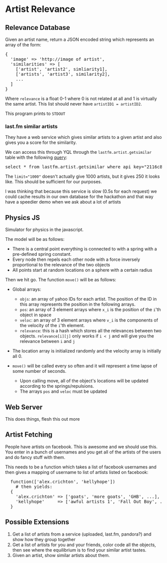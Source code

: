 # Artist Relevance

## Relevance Database

Given an artist name, return a JSON encoded string which represents an array of the form:

<pre>
{
  'image' => 'http://image of artist',
  'similarities' => [
    ['artist', 'artist2', simliarity1],
    ['artists', 'artist3', similarity2],
    ...
  ]
}
</pre>

Where `relevance` is a float 0-1 where 0 is not related at all and 1 is virtually the same artist. This list should never have `artistID1 = artistID2`.

This program prints to `STDOUT`

### last.fm similar artists

They have a web service which gives similar artists to a given artist and also gives you a score for the similarity.

We can access this through YQL through the `lastfm.artist.getsimilar` table with the following [query](http://developer.yahoo.com/yql/console/?q=show%20tables&env=store://datatables.org/alltableswithkeys#h=select%20*%20from%20lastfm.artist.getsimilar%20where%20api_key%3D%222116c8771c6a03bb89c24a0935bea3a4%22%20and%20artist%3D%22Lady%20Gaga%22%20and%20limit%3D%221000%22):

<pre>
select * from lastfm.artist.getsimilar where api_key="2116c8771c6a03bb89c24a0935bea3a4" and artist="Lady Gaga" and limit="1000"
</pre>

The `limit="1000"` doesn't actually give 1000 artists, but it gives 250 it looks like. This should be sufficient for our purposes.

I was thinking that because this service is slow (0.5s for each request) we could cache results in our own database for the hackathon and that way have a speedier demo when we ask about a lot of artists

## Physics JS

Simulator for physics in the javascript.

The model will be as follows:

* There is a central point everything is connected to with a spring with a  pre-defined spring constant.
* Every node then repels each other node with a force inversely proportional to the relevance of the two objects
* All points start at random locations on a sphere with a certain radius

Then we hit go. The function `move()` will be as follows:

* Global arrays:
  * `objs`: an array of yahoo IDs for each artist. The position of the ID in this array represents the position in the following arrays.
  * `pos`: an array of 3 element arrays where `x_i` is the position of the `i`'th object in space
  * `veloc`: an array of 3 element arrays where `v_i` is the components of the velocity of the `i`'th element.
  * `relevance`: this is a hash which stores all the relevances between two objects. `relevance[i][j]` only works if `i < j` and will give you the relevance between `i` and `j`

* The location array is initialized randomly and the velocity array is initially all 0.

* `move()` will be called every so often and it will represent a time lapse of some number of seconds.

  * Upon calling move, all of the object's locations will be updated according to the springs/repulsions.
  * The arrays `pos` and `veloc` must be updated

## Web Server

This does things, flesh this out more

## Artist Fetching

People have artists on facebook. This is awesome and we should use this. You enter in a bunch of usernames and you get all of the artists of the users and do fancy stuff with them.

This needs to be a function which takes a list of facebook usernames and then gives a mapping of username to list of artists listed on facebook:

<pre>
  function(['alex.crichton', 'kellyhope'])
    # then yields:
  {
    'alex.crichton' => ['goats', 'more goats', 'GHB', ...],
    'kellyhope'     => ['awful artists 1', 'Fall Out Boy', ...]
  }
</pre>

## Possible Extensions

1. Get a list of artists from a service (uploaded, last.fm, pandora?) and show how they group together
2. Get a list of artists for you and your friends, color code all the objects, then see where the equilibrium is to find your similar artist tastes.
3. Given an artist, show similar artists about them.
